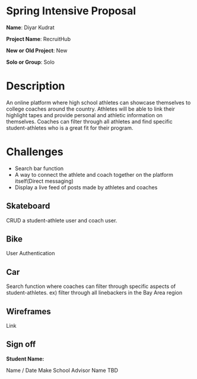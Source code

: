# Spring Intensive Proposal

**Name**: Diyar Kudrat

**Project Name**: RecruitHub

**New or Old Project**: New

**Solo or Group**: Solo

# Description

An online platform where high school athletes can showcase themselves to college coaches around the country. Athletes will be able to link their highlight tapes and provide personal and athletic information on themselves. Coaches can filter through all athletes and find specific student-athletes who is a great fit for their program.

# Challenges

* Search bar function
* A way to connect the athlete and coach together on the platform itself(Direct messaging)
* Display a live feed of posts made by athletes and coaches

## Skateboard

CRUD a student-athlete user and coach user.

## Bike

User Authentication

## Car

Search function where coaches can filter through specific aspects of student-athletes. ex) filter through all linebackers in the Bay Area region

## Wireframes

Link

## Sign off

**Student Name:**

Name / Date Make School Advisor Name TBD